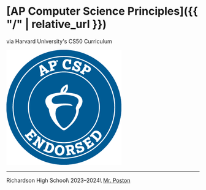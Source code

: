 # [AP Computer Science Principles]({{ "/" | relative_url }})

via Harvard University's CS50 Curriculum

![APCSP Endorsed](AP.png)

---

Richardson High School\\
2023–2024\\
[Mr. Poston](mailto:john.poston@risd.org)

